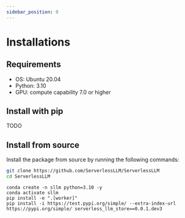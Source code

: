 ```yaml
---
sidebar_position: 0
---
```


# Installations

## Requirements
- OS: Ubuntu 20.04
- Python: 3.10
- GPU: compute capability 7.0 or higher

## Install with pip
TODO

## Install from source
Install the package from source by running the following commands:
```bash
git clone https://github.com/ServerlessLLM/ServerlessLLM
cd ServerlessLLM
```

```
conda create -n sllm python=3.10 -y
conda activate sllm
pip install -e ".[worker]"
pip install -i https://test.pypi.org/simple/ --extra-index-url https://pypi.org/simple/ serverless_llm_store==0.0.1.dev3
```

